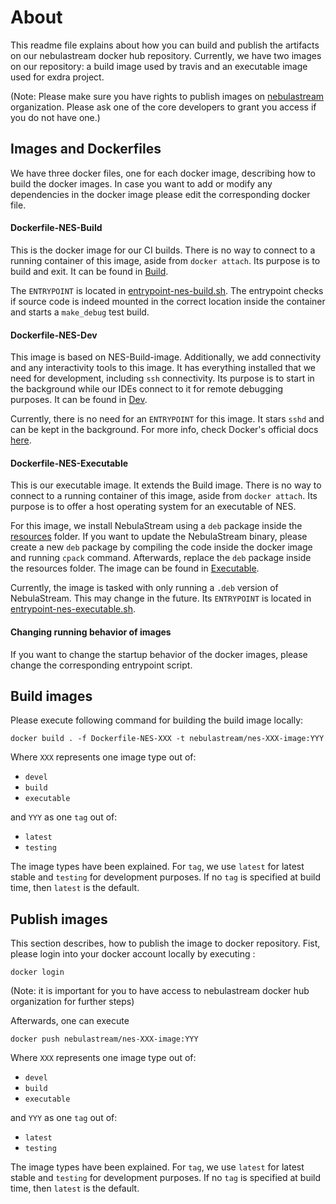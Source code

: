 # About

This readme file explains about how you can build and publish the artifacts on our nebulastream docker hub repository.
Currently, we have two images on our repository: a build image used by travis and an executable image used for exdra project.   

(Note: Please make sure you have rights to publish images on [nebulastream](https://hub.docker.com/u/nebulastream) organization. Please ask one of the core developers to grant you access if you do not have one.)

## Images and Dockerfiles
We have three docker files, one for each docker image, describing how 
to build the docker images. In case you want to add or modify any dependencies in the docker image please 
edit the corresponding docker file.

#### Dockerfile-NES-Build
This is the docker image for our CI builds. There is no way to connect to a running container of this image, 
aside from `docker attach`. Its purpose is to build and exit. It can be found in [Build](buildImage/Dockerfile-NES-Build).

The `ENTRYPOINT` is located in [entrypoint-nes-build.sh](buildImage\entrypoint-nes-build.sh). The entrypoint
checks if source code is indeed mounted in the correct location inside the
container and starts a `make_debug` test build.

#### Dockerfile-NES-Dev
This image is based on NES-Build-image. Additionally, we add connectivity and any interactivity tools to this image.
It has everything installed that we need for development, including `ssh` connectivity. Its purpose is to start
in the background while our IDEs connect to it for remote debugging purposes. It can be found in [Dev](devImage/Dockerfile-NES-Dev).

Currently, there is no need for an `ENTRYPOINT` for this image. 
It stars `sshd` and can be kept in the background. For more info, check
Docker's official docs [here](https://docs.docker.com/engine/examples/running_ssh_service/).

#### Dockerfile-NES-Executable
This is our executable image. It extends the Build image. There is no way to connect to a running container of this 
image, aside from `docker attach`. Its purpose is to offer a host operating system for an executable of NES.

For this image, we install NebulaStream using a `deb` package inside the [resources](executableImage\resources) folder.
If you want to update the NebulaStream binary, please create a new `deb` package by compiling the code inside the docker image and running `cpack` command.
Afterwards, replace the `deb` package inside the resources folder. The image can be found in [Executable](executableImage\Dockerfile-NES-Executable).

Currently, the image is tasked with only running a `.deb` version of NebulaStream. This may change
in the future. Its `ENTRYPOINT` is located in [entrypoint-nes-executable.sh](executableImage\entrypoint-nes-executable.sh).

#### Changing running behavior of images
If you want to change the startup behavior of the docker images, please change the corresponding entrypoint script.   

## Build images

Please execute following command for building the build image locally:

`docker build . -f Dockerfile-NES-XXX -t nebulastream/nes-XXX-image:YYY`

Where `XXX` represents one image type out of:
- `devel`
- `build`
- `executable`

and `YYY` as one `tag` out of:
- `latest`
- `testing`

The image types have been explained.
For `tag`, we use `latest` for latest stable and `testing` for 
development purposes. If no `tag` is specified at build time,
then `latest` is the default.


## Publish images

This section describes, how to publish the image to docker repository. Fist, please login into your docker account locally by executing :

`docker login`

(Note: it is important for you to have access to nebulastream docker hub organization for further steps)

Afterwards, one can execute

`docker push nebulastream/nes-XXX-image:YYY`

Where `XXX` represents one image type out of:
- `devel`
- `build`
- `executable`

and `YYY` as one `tag` out of:
- `latest`
- `testing`

The image types have been explained.
For `tag`, we use `latest` for latest stable and `testing` for 
development purposes. If no `tag` is specified at build time,
then `latest` is the default.